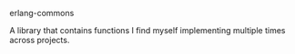 erlang-commons

A library that contains functions I find myself implementing multiple times across projects.
